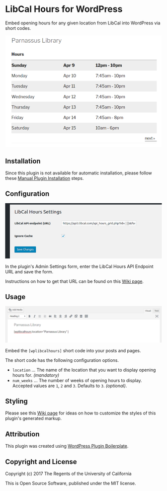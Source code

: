 # LibCal Hours for WordPress

Embed opening hours for any given location from LibCal into WordPress via short codes.

![Opening hours displayed in a published post](assets/screenshot-1.png)

## Installation

Since this plugin is not available for automatic installation, please follow these [Manual Plugin Installation](https://codex.wordpress.org/Managing_Plugins#Manual_Plugin_Installation) steps.

## Configuration


![Plugin settings](assets/screenshot-2.png)

In the plugin's Admin Settings form, enter the LibCal Hours API Endpoint URL and save the form.

Instructions on how to get that URL can be found on this [Wiki page](https://github.com/ucsf-ckm/wplibcalhours/wiki/How-to-get-the-LibCal-Hours-API-Endpoint-URL).

## Usage

![Embed shortcode into a post](assets/screenshot-3.png)

Embed the `[wplibcalhours]` short code into your posts and pages.

The short code has the following configuration options.

- `location` ... The name of the location that you want to display opening hours for. *(mandatory)*  
- `num_weeks` ... The number of weeks of opening hours to display. Accepted values are `1`, `2` and `3`. Defaults to `3`. *(optional)*.

## Styling

Please see this [Wiki page](https://github.com/ucsf-ckm/wplibcalhours/wiki/Styling-The-Output) for ideas on how to customize the styles of this plugin's generated markup.

## Attribution

This plugin was created using [WordPress Plugin Boilerplate](https://github.com/DevinVinson/WordPress-Plugin-Boilerplate).

## Copyright and License

Copyright (c) 2017 The Regents of the University of California

This is Open Source Software, published under the MIT license.
